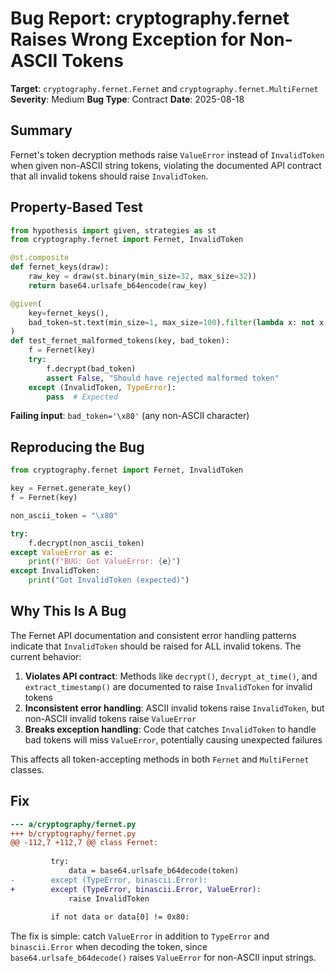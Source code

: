 # Bug Report: cryptography.fernet Raises Wrong Exception for Non-ASCII Tokens

**Target**: `cryptography.fernet.Fernet` and `cryptography.fernet.MultiFernet`
**Severity**: Medium
**Bug Type**: Contract
**Date**: 2025-08-18

## Summary

Fernet's token decryption methods raise `ValueError` instead of `InvalidToken` when given non-ASCII string tokens, violating the documented API contract that all invalid tokens should raise `InvalidToken`.

## Property-Based Test

```python
from hypothesis import given, strategies as st
from cryptography.fernet import Fernet, InvalidToken

@st.composite
def fernet_keys(draw):
    raw_key = draw(st.binary(min_size=32, max_size=32))
    return base64.urlsafe_b64encode(raw_key)

@given(
    key=fernet_keys(),
    bad_token=st.text(min_size=1, max_size=100).filter(lambda x: not x.isspace())
)
def test_fernet_malformed_tokens(key, bad_token):
    f = Fernet(key)
    try:
        f.decrypt(bad_token)
        assert False, "Should have rejected malformed token"
    except (InvalidToken, TypeError):
        pass  # Expected
```

**Failing input**: `bad_token='\x80'` (any non-ASCII character)

## Reproducing the Bug

```python
from cryptography.fernet import Fernet, InvalidToken

key = Fernet.generate_key()
f = Fernet(key)

non_ascii_token = "\x80"

try:
    f.decrypt(non_ascii_token)
except ValueError as e:
    print(f"BUG: Got ValueError: {e}")
except InvalidToken:
    print("Got InvalidToken (expected)")
```

## Why This Is A Bug

The Fernet API documentation and consistent error handling patterns indicate that `InvalidToken` should be raised for ALL invalid tokens. The current behavior:

1. **Violates API contract**: Methods like `decrypt()`, `decrypt_at_time()`, and `extract_timestamp()` are documented to raise `InvalidToken` for invalid tokens
2. **Inconsistent error handling**: ASCII invalid tokens raise `InvalidToken`, but non-ASCII invalid tokens raise `ValueError`
3. **Breaks exception handling**: Code that catches `InvalidToken` to handle bad tokens will miss `ValueError`, potentially causing unexpected failures

This affects all token-accepting methods in both `Fernet` and `MultiFernet` classes.

## Fix

```diff
--- a/cryptography/fernet.py
+++ b/cryptography/fernet.py
@@ -112,7 +112,7 @@ class Fernet:
 
         try:
             data = base64.urlsafe_b64decode(token)
-        except (TypeError, binascii.Error):
+        except (TypeError, binascii.Error, ValueError):
             raise InvalidToken
 
         if not data or data[0] != 0x80:
```

The fix is simple: catch `ValueError` in addition to `TypeError` and `binascii.Error` when decoding the token, since `base64.urlsafe_b64decode()` raises `ValueError` for non-ASCII input strings.